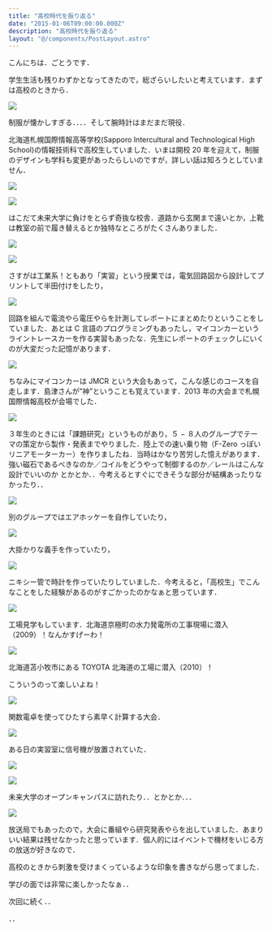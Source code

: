 ```yaml
---
title: "高校時代を振り返る"
date: "2015-01-06T09:00:00.000Z"
description: "高校時代を振り返る"
layout: "@/components/PostLayout.astro"
---
```


こんにちは．ごとうです．

学生生活も残りわずかとなってきたので，総ざらいしたいと考えています．まずは高校のときから．

![](https://cdn-images-1.medium.com/max/2000/0*7t5Ifrpksnh7HUO5.jpg)

制服が懐かしすぎる．．．．そして腕時計はまだまだ現役．

北海道札幌国際情報高等学校(Sapporo Intercultural and Technological High School)の情報技術科で高校生していました．いまは開校 20 年を迎えて，制服のデザインも学科も変更があったらしいのですが，詳しい話は知ろうとしていません．

![](https://cdn-images-1.medium.com/max/2000/0*5qWDb_1hkdgISMuI.jpg)

![](https://cdn-images-1.medium.com/max/2000/0*vvGihZOTDq-jDAFr.jpg)

はこだて未来大学に負けをとらず奇抜な校舎．道路から玄関まで遠いとか，上靴は教室の前で履き替えるとか独特なところがたくさんありました．

![](https://cdn-images-1.medium.com/max/2000/0*0GCAL1fepdt0oE8V.jpg)

![](https://cdn-images-1.medium.com/max/2000/0*PaBlcS1sxsKBpvyp.jpg)

さすがは工業系！ともあり「実習」という授業では，電気回路図から設計してプリントして半田付けをしたり，

![](https://cdn-images-1.medium.com/max/2000/0*gy9AIIHlMtSUJQe6.jpg)

回路を組んで電流やら電圧やらを計測してレポートにまとめたりということをしていました．あとは C 言語のプログラミングもあったし，マイコンカーというライントレースカーを作る実習もあったな．先生にレポートのチェックしにいくのが大変だった記憶があります．

![](https://cdn-images-1.medium.com/max/2000/0*gBfuJkmSIH5UpcdG.jpg)

ちなみにマイコンカーは JMCR という大会もあって，こんな感じのコースを自走します．島津さんが”神”ということも覚えています．2013 年の大会まで札幌国際情報高校が会場でした．

![](https://cdn-images-1.medium.com/max/2000/0*NZ9-b9IW_cDVfNvc.jpg)

３年生のときには「課題研究」というものがあり，５ − ８人のグループでテーマの策定から製作・発表までやりました．陸上での速い乗り物（F-Zero っぽいリニアモーターカー）を作りましたね．当時はかなり苦労した憶えがあります．強い磁石であるべきなのか／コイルをどうやって制御するのか／レールはこんな設計でいいのか とかとか．．今考えるとすぐにできそうな部分が結構あったりなかったり．．

![](https://cdn-images-1.medium.com/max/2000/0*Xn8IpFEe4144OzoO.jpg)

別のグループではエアホッケーを自作していたり，

![](https://cdn-images-1.medium.com/max/2000/0*JNGQF6gR51GbXoLd.jpg)

大掛かりな義手を作っていたり，

![](https://cdn-images-1.medium.com/max/2000/0*Wq13JmOEyaYCzmD6.jpg)

ニキシー管で時計を作っていたりしていました．今考えると，「高校生」でこんなことをした経験があるのがすごかったのかなぁと思っています．

![](https://cdn-images-1.medium.com/max/2000/0*le8moPy9eQqAswBv.jpg)

工場見学もしています．北海道京極町の水力発電所の工事現場に潜入（2009）！なんかすげーわ！

![](https://cdn-images-1.medium.com/max/2000/0*IOj6K5Rg8jOXqMvR.jpg)

北海道苫小牧市にある TOYOTA 北海道の工場に潜入（2010）！

こういうのって楽しいよね！

![](https://cdn-images-1.medium.com/max/2000/0*wAXkwm1X_MT-veV6.jpg)

関数電卓を使ってひたすら素早く計算する大会．

![](https://cdn-images-1.medium.com/max/2000/0*88I8jfAyAXMgFvAV.jpg)

ある日の実習室に信号機が放置されていた．

![](https://cdn-images-1.medium.com/max/2000/0*yjDi501NHrePQ906.jpg)

![](https://cdn-images-1.medium.com/max/2000/0*azY4X1QY0IiOzh5N.jpg)

未来大学のオープンキャンパスに訪れたり．．とかとか．．．

![](https://cdn-images-1.medium.com/max/2000/0*TBt8r_PGWYtZpmRQ.jpg)

放送局でもあったので，大会に番組やら研究発表やらを出していました．あまりいい結果は残せなかったと思っています．個人的にはイベントで機材をいじる方の放送が好きなので．

高校のときから刺激を受けまくっているような印象を書きながら思ってました．

学びの面では非常に楽しかったなぁ．．

次回に続く．．

．．
